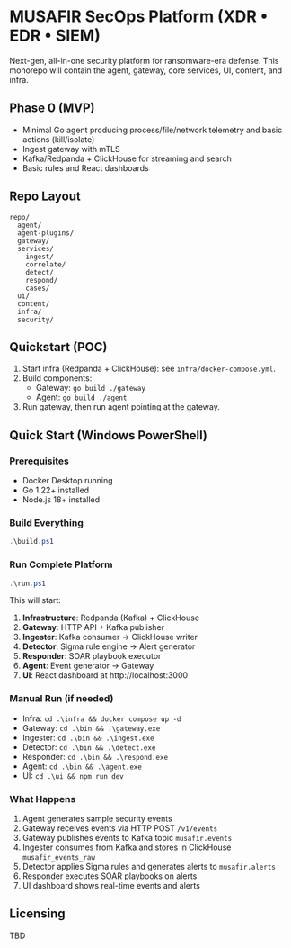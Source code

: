 # MUSAFIR SecOps Platform (XDR • EDR • SIEM)

Next-gen, all-in-one security platform for ransomware-era defense. This monorepo will contain the agent, gateway, core services, UI, content, and infra.

## Phase 0 (MVP)
- Minimal Go agent producing process/file/network telemetry and basic actions (kill/isolate)
- Ingest gateway with mTLS
- Kafka/Redpanda + ClickHouse for streaming and search
- Basic rules and React dashboards

## Repo Layout
```
repo/
  agent/
  agent-plugins/
  gateway/
  services/
    ingest/
    correlate/
    detect/
    respond/
    cases/
  ui/
  content/
  infra/
  security/
```

## Quickstart (POC)
1. Start infra (Redpanda + ClickHouse): see `infra/docker-compose.yml`.
2. Build components:
   - Gateway: `go build ./gateway`
   - Agent: `go build ./agent`
3. Run gateway, then run agent pointing at the gateway.

## Quick Start (Windows PowerShell)

### Prerequisites
- Docker Desktop running
- Go 1.22+ installed
- Node.js 18+ installed

### Build Everything
```powershell
.\build.ps1
```

### Run Complete Platform
```powershell
.\run.ps1
```

This will start:
1. **Infrastructure**: Redpanda (Kafka) + ClickHouse
2. **Gateway**: HTTP API + Kafka publisher
3. **Ingester**: Kafka consumer → ClickHouse writer
4. **Detector**: Sigma rule engine → Alert generator
5. **Responder**: SOAR playbook executor
6. **Agent**: Event generator → Gateway
7. **UI**: React dashboard at http://localhost:3000

### Manual Run (if needed)
- Infra: `cd .\infra && docker compose up -d`
- Gateway: `cd .\bin && .\gateway.exe`
- Ingester: `cd .\bin && .\ingest.exe`
- Detector: `cd .\bin && .\detect.exe`
- Responder: `cd .\bin && .\respond.exe`
- Agent: `cd .\bin && .\agent.exe`
- UI: `cd .\ui && npm run dev`

### What Happens
1. Agent generates sample security events
2. Gateway receives events via HTTP POST `/v1/events`
3. Gateway publishes events to Kafka topic `musafir.events`
4. Ingester consumes from Kafka and stores in ClickHouse `musafir_events_raw`
5. Detector applies Sigma rules and generates alerts to `musafir.alerts`
6. Responder executes SOAR playbooks on alerts
7. UI dashboard shows real-time events and alerts

## Licensing
TBD
